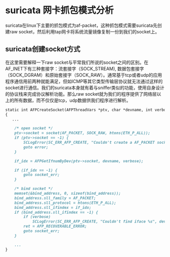# suricata 网卡抓包模式分析


suricata在linux下主要的抓包模式为af-packet，这种抓包模式需要suricata先创建raw socket，然后利用tap网卡将系统流量镜像复制一份到我们的socket上。




## suricata创建socket方式

在这里需要解释一下raw socket与平常我们所说的socket之间的区别。在AF_INET下有三种套接字：流套接字（SOCK_STREAM), 数据包套接字（SOCK_DGRAM）和原始套接字（SOCK_RAW）。通常基于tcp或者udp的应用程序通信用前两种就能满足，但如ICMP等其它类型传输层协议就无法通过这样的socket进行通信。我们的suricata本身就有着与sniffer类似的功能，使用自身设计的协议栈来完成协议解析功能。那么raw socket就为我们的程序提供了网络层以上的所有数据，而不仅仅是tcp，udp数据供我们程序进行解析。

```markdown
static int AFPCreateSocket(AFPThreadVars *ptv, char *devname, int verbose)
{
   ...

    /* open socket */
    ptv->socket = socket(AF_PACKET, SOCK_RAW, htons(ETH_P_ALL));
    if (ptv->socket == -1) {
        SCLogError(SC_ERR_AFP_CREATE, "Couldn't create a AF_PACKET socket, error %s", strerror(errno));
        goto error;
    }

    if_idx = AFPGetIfnumByDev(ptv->socket, devname, verbose);

    if (if_idx == -1) {
        goto socket_err;
    }

    /* bind socket */
    memset(&bind_address, 0, sizeof(bind_address));
    bind_address.sll_family = AF_PACKET;
    bind_address.sll_protocol = htons(ETH_P_ALL);
    bind_address.sll_ifindex = if_idx;
    if (bind_address.sll_ifindex == -1) {
        if (verbose)
            SCLogError(SC_ERR_AFP_CREATE, "Couldn't find iface %s", devname);
        ret = AFP_RECOVERABLE_ERROR;
        goto socket_err;
    }

    ...
}

```

